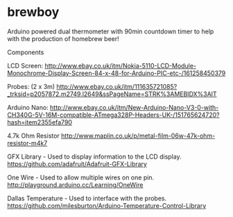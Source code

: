 # brewboy
Arduino powered dual thermometer with 90min countdown timer to help with the production of homebrew beer!

Components

LCD Screen:
http://www.ebay.co.uk/itm/Nokia-5110-LCD-Module-Monochrome-Display-Screen-84-x-48-for-Arduino-PIC-etc-/161258450379

Probes: (2 x 3m)
http://www.ebay.co.uk/itm/111635721085?_trksid=p2057872.m2749.l2649&ssPageName=STRK%3AMEBIDX%3AIT

Arduino Nano:
http://www.ebay.co.uk/itm/New-Arduino-Nano-V3-0-with-CH340G-5V-16M-compatible-ATmega328P-Headers-UK-/151765624720?hash=item2355efa790

4.7k Ohm Resistor
http://www.maplin.co.uk/p/metal-film-06w-47k-ohm-resistor-m4k7

GFX Library - Used to display information to the LCD display.
https://github.com/adafruit/Adafruit-GFX-Library

One Wire - Used to allow multiple wires on one pin.
http://playground.arduino.cc/Learning/OneWire

Dallas Temperature - Used to interface with the probes.
https://github.com/milesburton/Arduino-Temperature-Control-Library
